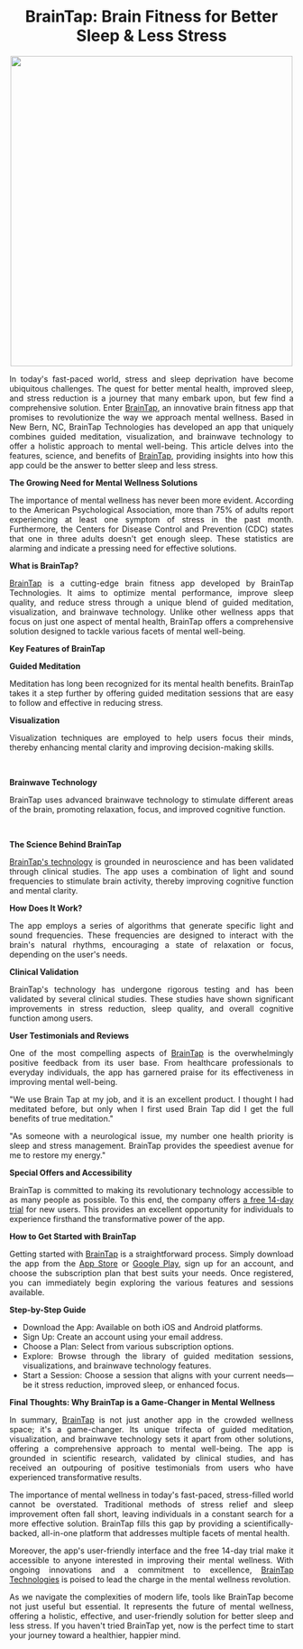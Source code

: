 <h1 style="text-align: center;"><strong>BrainTap: Brain Fitness for Better Sleep &amp; Less Stress</strong></h1>
<p><a href="https://braintap.com/articles/"><strong><img style="display: block; margin-left: auto; margin-right: auto;" src="https://braintap.com/wp-content/uploads/2023/03/woman-smiling.png" alt="" width="500" height="550" /></strong></a></p>
<p style="text-align: justify;">In today's fast-paced world, stress and sleep deprivation have become ubiquitous challenges. The quest for better mental health, improved sleep, and stress reduction is a journey that many embark upon, but few find a comprehensive solution. Enter <a href="https://braintap.com/">BrainTap</a>, an innovative brain fitness app that promises to revolutionize the way we approach mental wellness. Based in New Bern, NC, BrainTap Technologies has developed an app that uniquely combines guided meditation, visualization, and brainwave technology to offer a holistic approach to mental well-being. This article delves into the features, science, and benefits of <a href="https://braintap.com/articles/">BrainTap</a>, providing insights into how this app could be the answer to better sleep and less stress.</p>
<p style="text-align: justify;"><strong>The Growing Need for Mental Wellness Solutions</strong></p>
<p style="text-align: justify;">The importance of mental wellness has never been more evident. According to the American Psychological Association, more than 75% of adults report experiencing at least one symptom of stress in the past month. Furthermore, the Centers for Disease Control and Prevention (CDC) states that one in three adults doesn't get enough sleep. These statistics are alarming and indicate a pressing need for effective solutions.</p>
<p style="text-align: justify;"><strong>What is BrainTap?</strong></p>
<p style="text-align: justify;"><a href="https://braintap.com/">BrainTap</a> is a cutting-edge brain fitness app developed by BrainTap Technologies. It aims to optimize mental performance, improve sleep quality, and reduce stress through a unique blend of guided meditation, visualization, and brainwave technology. Unlike other wellness apps that focus on just one aspect of mental health, BrainTap offers a comprehensive solution designed to tackle various facets of mental well-being.</p>
<p style="text-align: justify;"><strong>Key Features of BrainTap</strong></p>
<p style="text-align: justify;"><strong>Guided Meditation</strong></p>
<p style="text-align: justify;">Meditation has long been recognized for its mental health benefits. BrainTap takes it a step further by offering guided meditation sessions that are easy to follow and effective in reducing stress.</p>
<p style="text-align: justify;"><strong>Visualization</strong></p>
<p style="text-align: justify;">Visualization techniques are employed to help users focus their minds, thereby enhancing mental clarity and improving decision-making skills.</p>
<p style="text-align: justify;">&nbsp;</p>
<p style="text-align: justify;"><strong>Brainwave Technology</strong></p>
<p style="text-align: justify;">BrainTap uses advanced brainwave technology to stimulate different areas of the brain, promoting relaxation, focus, and improved cognitive function.</p>
<p style="text-align: justify;">&nbsp;</p>
<p style="text-align: justify;"><strong>The Science Behind BrainTap</strong></p>
<p style="text-align: justify;"><a href="https://braintap.com/braintap-science/">BrainTap's technology</a> is grounded in neuroscience and has been validated through clinical studies. The app uses a combination of light and sound frequencies to stimulate brain activity, thereby improving cognitive function and mental clarity.</p>
<p style="text-align: justify;"><strong>How Does It Work?</strong></p>
<p style="text-align: justify;">The app employs a series of algorithms that generate specific light and sound frequencies. These frequencies are designed to interact with the brain's natural rhythms, encouraging a state of relaxation or focus, depending on the user's needs.</p>
<p style="text-align: justify;"><strong>Clinical Validation</strong></p>
<p style="text-align: justify;">BrainTap's technology has undergone rigorous testing and has been validated by several clinical studies. These studies have shown significant improvements in stress reduction, sleep quality, and overall cognitive function among users.</p>
<p style="text-align: justify;"><strong>User Testimonials and Reviews</strong></p>
<p style="text-align: justify;">One of the most compelling aspects of <a href="https://braintap.com/support/">BrainTap</a> is the overwhelmingly positive feedback from its user base. From healthcare professionals to everyday individuals, the app has garnered praise for its effectiveness in improving mental well-being.</p>
<p style="text-align: justify;">"We use Brain Tap at my job, and it is an excellent product. I thought I had meditated before, but only when I first used Brain Tap did I get the full benefits of true meditation."</p>
<p style="text-align: justify;">"As someone with a neurological issue, my number one health priority is sleep and stress management. BrainTap provides the speediest avenue for me to restore my energy."</p>
<p style="text-align: justify;"><strong>Special Offers and Accessibility</strong></p>
<p style="text-align: justify;">BrainTap is committed to making its revolutionary technology accessible to as many people as possible. To this end, the company offers <a href="https://braintap.com/membership-and-headset/">a free 14-day trial</a> for new users. This provides an excellent opportunity for individuals to experience firsthand the transformative power of the app.</p>
<p style="text-align: justify;"><strong>How to Get Started with BrainTap</strong></p>
<p style="text-align: justify;">Getting started with <a href="https://braintap.com/membership-and-headset/">BrainTap</a> is a straightforward process. Simply download the app from the <a href="https://apps.apple.com/us/app/braintap-brain-fitness/id1588691334">App Store</a> or <a href="https://play.google.com/store/apps/details?id=com.braintaptechnology.android&amp;hl=en&amp;gl=US&amp;pli=1">Google Play</a>, sign up for an account, and choose the subscription plan that best suits your needs. Once registered, you can immediately begin exploring the various features and sessions available.</p>
<p style="text-align: justify;"><strong>Step-by-Step Guide</strong></p>
<ul style="text-align: justify;">
<li>Download the App: Available on both iOS and Android platforms.</li>
<li>Sign Up: Create an account using your email address.</li>
<li>Choose a Plan: Select from various subscription options.</li>
<li>Explore: Browse through the library of guided meditation sessions, visualizations, and brainwave technology features.</li>
<li>Start a Session: Choose a session that aligns with your current needs&mdash;be it stress reduction, improved sleep, or enhanced focus.</li>
</ul>
<p style="text-align: justify;"><strong>Final Thoughts: Why BrainTap is a Game-Changer in Mental Wellness</strong></p>
<p style="text-align: justify;">In summary, <a href="https://braintap.com/">BrainTap</a> is not just another app in the crowded wellness space; it's a game-changer. Its unique trifecta of guided meditation, visualization, and brainwave technology sets it apart from other solutions, offering a comprehensive approach to mental well-being. The app is grounded in scientific research, validated by clinical studies, and has received an outpouring of positive testimonials from users who have experienced transformative results.</p>
<p style="text-align: justify;">The importance of mental wellness in today's fast-paced, stress-filled world cannot be overstated. Traditional methods of stress relief and sleep improvement often fall short, leaving individuals in a constant search for a more effective solution. BrainTap fills this gap by providing a scientifically-backed, all-in-one platform that addresses multiple facets of mental health.</p>
<p style="text-align: justify;">Moreover, the app's user-friendly interface and the free 14-day trial make it accessible to anyone interested in improving their mental wellness. With ongoing innovations and a commitment to excellence, <a href="https://maps.app.goo.gl/jwy4iRGTgzLts6b26">BrainTap Technologies</a> is poised to lead the charge in the mental wellness revolution.</p>
<p style="text-align: justify;">As we navigate the complexities of modern life, tools like BrainTap become not just useful but essential. It represents the future of mental wellness, offering a holistic, effective, and user-friendly solution for better sleep and less stress. If you haven't tried BrainTap yet, now is the perfect time to start your journey toward a healthier, happier mind.</p>
